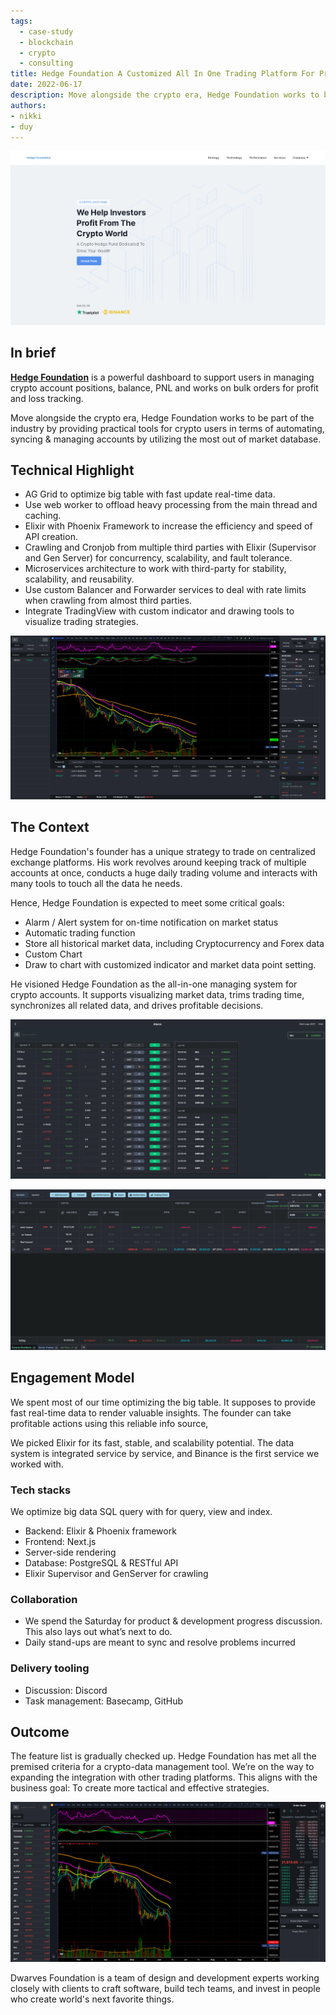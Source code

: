 ```yaml
---
tags: 
  - case-study
  - blockchain
  - crypto
  - consulting
title: Hedge Foundation A Customized All In One Trading Platform For Pro Traders
date: 2022-06-17
description: Move alongside the crypto era, Hedge Foundation works to be part of the industry by providing practical tools for crypto users in terms of automating, syncing & managing accounts by utilizing the most out of market database.
authors: 
- nikki
- duy
---
```

![](assets/hedge-foundation-a-customized-all-in-one-trading-platform-for-pro-traders_7a9cdd9e9da725426a2859509b94f1d3_md5.webp)

## In brief
**[Hedge Foundation](http://hedge.foundation/)** is a powerful dashboard to support users in managing crypto account positions, balance, PNL and works on bulk orders for profit and loss tracking. 

Move alongside the crypto era, Hedge Foundation works to be part of the industry by providing practical tools for crypto users in terms of automating, syncing & managing accounts by utilizing the most out of market database.

## Technical Highlight
- AG Grid to optimize big table with fast update real-time data.
- Use web worker to offload heavy processing from the main thread and caching.
- Elixir with Phoenix Framework to increase the efficiency and speed of API creation.
- Crawling and Cronjob from multiple third parties with Elixir (Supervisor and Gen Server) for concurrency, scalability, and fault tolerance.
- Microservices architecture to work with third-party for stability, scalability, and reusability.
- Use custom Balancer and Forwarder services to deal with rate limits when crawling from almost third parties.
- Integrate TradingView with custom indicator and drawing tools to visualize trading strategies.

![](assets/hedge-foundation-a-customized-all-in-one-trading-platform-for-pro-traders_e498a5a3ab250c4dc8a24a8c1a813cb9_md5.webp)

## The Context
Hedge Foundation's founder has a unique strategy to trade on centralized exchange platforms. His work revolves around keeping track of multiple accounts at once, conducts a huge daily trading volume and interacts with many tools to touch all the data he needs.

Hence, Hedge Foundation is expected to meet some critical goals:

- Alarm / Alert system for on-time notification on market status
- Automatic trading function
- Store all historical market data, including Cryptocurrency and Forex data
- Custom Chart
- Draw to chart with customized indicator and market data point setting.

He visioned Hedge Foundation as the all-in-one managing system for crypto accounts. It supports visualizing market data, trims trading time, synchronizes all related data, and drives profitable decisions.

![](assets/hedge-foundation-a-customized-all-in-one-trading-platform-for-pro-traders_e47920a7b8c97022ce8bbaecdb21496c_md5.webp)

![](assets/hedge-foundation-a-customized-all-in-one-trading-platform-for-pro-traders_a756b023d1f2b51e9426c70b4993f8e2_md5.webp)

## Engagement Model
We spent most of our time optimizing the big table. It supposes to provide fast real-time data to render valuable insights. The founder can take profitable actions using this reliable info source,

We picked Elixir for its fast, stable, and scalability potential. The data system is integrated service by service, and Binance is the first service we worked with.

### Tech stacks
We optimize big data SQL query with for query, view and index.
- Backend: Elixir & Phoenix framework
- Frontend: Next.js
- Server-side rendering
- Database: PostgreSQL & RESTful API
- Elixir Supervisor and GenServer for crawling

### Collaboration
- We spend the Saturday for product & development progress discussion. This also lays out what’s next to do. 
- Daily stand-ups are meant to sync and resolve problems incurred

### Delivery tooling
- Discussion: Discord
- Task management: Basecamp, GitHub

## Outcome
The feature list is gradually checked up. Hedge Foundation has met all the premised criteria for a crypto-data management tool. We’re on the way to expanding the integration with other trading platforms. This aligns with the business goal: To create more tactical and effective strategies.

![](assets/hedge-foundation-a-customized-all-in-one-trading-platform-for-pro-traders_a28c16f35596efa1df3a0680b6b1225a_md5.webp)

Dwarves Foundation is a team of design and development experts working closely with clients to craft software, build tech teams, and invest in people who create world's next favorite things.